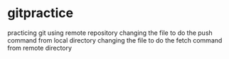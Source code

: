 # gitpractice
practicing git using remote repository
changing the file to do the push command from local directory
changing the file to do the fetch command from remote directory
